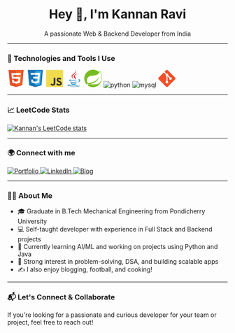 <h1 align="center">Hey 👋, I'm Kannan Ravi</h1>

<p align="center">A passionate Web & Backend Developer from India</p>

---

### 🧰 Technologies and Tools I Use

<p align="left">
  <img src="https://raw.githubusercontent.com/devicons/devicon/master/icons/html5/html5-original.svg" alt="html5" width="40" height="40"/>
  <img src="https://raw.githubusercontent.com/devicons/devicon/master/icons/css3/css3-original.svg" alt="css3" width="40" height="40"/>
  <img src="https://raw.githubusercontent.com/devicons/devicon/master/icons/javascript/javascript-original.svg" alt="javascript" width="40" height="40"/>
  <img src="https://raw.githubusercontent.com/devicons/devicon/master/icons/java/java-original.svg" alt="java" width="40" height="40"/>
  <img src="https://raw.githubusercontent.com/devicons/devicon/master/icons/spring/spring-original.svg" alt="spring boot" width="40" height="40"/>
  <img src="https://cdn3.iconfinder.com/data/icons/logos-and-brands-adobe/512/267_Python-512.png" alt="python" width="40" height="40"/>
  <img src="https://cdn.jsdelivr.net/gh/devicons/devicon/icons/mysql/mysql-original.svg" alt="mysql" width="40" height="40"/>
  <img src="https://raw.githubusercontent.com/devicons/devicon/master/icons/git/git-original.svg" alt="git" width="40" height="40"/>
</p>

---

### 📈 LeetCode Stats

[![Kannan's LeetCode stats](https://leetcard.jacoblin.cool/kannxnravi?theme=light&font=Arial&ext=activity)](https://leetcode.com/kannxnravi)

---

### 🌍 Connect with me

<p>
  <a href="https://kannanraviportfolio.in/" target="_blank">
    <img alt="Portfolio" src="https://img.shields.io/badge/Portfolio-000?style=for-the-badge&logo=vercel&logoColor=white" />
  </a>
  <a href="https://www.linkedin.com/in/kannxnravi/" target="_blank">
    <img alt="LinkedIn" src="https://img.shields.io/badge/LinkedIn-0A66C2?style=for-the-badge&logo=linkedin&logoColor=white" />
  </a>
  <a href="https://medium.com/@kannanraviak" target="_blank">
    <img alt="Blog" src="https://img.shields.io/badge/Blog-Medium-black?style=for-the-badge&logo=medium&logoColor=white" />
  </a>
</p>

---

### 👨‍💻 About Me

- 🎓 Graduate in B.Tech Mechanical Engineering from Pondicherry University  
- 💻 Self-taught developer with experience in Full Stack and Backend projects  
- 🌱 Currently learning AI/ML and working on projects using Python and Java  
- 🧠 Strong interest in problem-solving, DSA, and building scalable apps  
- ✍️ I also enjoy blogging, football, and cooking!  

---

### 📬 Let's Connect & Collaborate  
If you're looking for a passionate and curious developer for your team or project, feel free to reach out!

